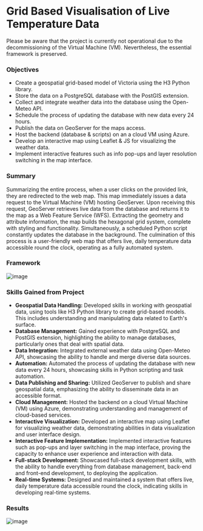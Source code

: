 # Grid Based Visualisation of Live Temperature Data

Please be aware that the project is currently not operational due to the decommissioning of the Virtual Machine (VM). Nevertheless, the essential framework is preserved.

### Objectives
- Create a geospatial grid-based model of Victoria using the H3 Python library.
- Store the data on a PostgreSQL database with the PostGIS extension.
- Collect and integrate weather data into the database using the Open-Meteo API.
- Schedule the process of updating the database with new data every 24 hours.
- Publish the data on GeoServer for the maps access.
- Host the backend (database & scripts) on an a cloud VM using Azure.
- Develop an interactive map using Leaflet & JS for visualizing the weather data.
- Implement interactive features such as info pop-ups and layer resolution switching in the map interface.

### Summary
Summarizing the entire process, when a user clicks on the provided link, they are redirected to the web map. This map immediately
issues a data request to the Virtual Machine (VM) hosting GeoServer. Upon receiving this request, GeoServer retrieves live data
from the database and returns it to the map as a Web Feature Service (WFS). Extracting the geometry and attribute information, the
map builds the hexagonal grid system, complete with styling and functionality. Simultaneously, a scheduled Python script constantly
updates the database in the background. The culmination of this process is a user-friendly web map that offers live, daily
temperature data accessible round the clock, operating as a fully automated system.

### Framework

![image](https://github.com/chrisxj33/TemperatureGrid-Victoria/assets/53899548/d5916f06-3537-44a1-b3eb-2c0e22060db0)

### Skills Gained from Project

- **Geospatial Data Handling:** Developed skills in working with geospatial data, using tools like H3 Python library to create grid-based models. This includes understanding and manipulating data related to Earth's surface.
- **Database Management:** Gained experience with PostgreSQL and PostGIS extension, highlighting the ability to manage databases, particularly ones that deal with spatial data.
- **Data Integration:** Integrated external weather data using Open-Meteo API, showcasing the ability to handle and merge diverse data sources.
- **Automation:** Automated the process of updating the database with new data every 24 hours, showcasing skills in Python scripting and task automation.
- **Data Publishing and Sharing:** Utilized GeoServer to publish and share geospatial data, emphasizing the ability to disseminate data in an accessible format.
- **Cloud Management:** Hosted the backend on a cloud Virtual Machine (VM) using Azure, demonstrating understanding and management of cloud-based services.
- **Interactive Visualization:** Developed an interactive map using Leaflet for visualizing weather data, demonstrating abilities in data visualization and user interface design.
- **Interactive Feature Implementation:** Implemented interactive features such as pop-ups and layer switching in the map interface, proving the capacity to enhance user experience and interaction with data.
- **Full-stack Development:** Showcased full-stack development skills, with the ability to handle everything from database management, back-end and front-end development, to deploying the application.
- **Real-time Systems:** Designed and maintained a system that offers live, daily temperature data accessible round the clock, indicating skills in developing real-time systems.

### Results

![image](https://github.com/chrisxj33/TemperatureGrid-Victoria/assets/53899548/fc62b609-431a-46bd-add8-3842daece8df)
